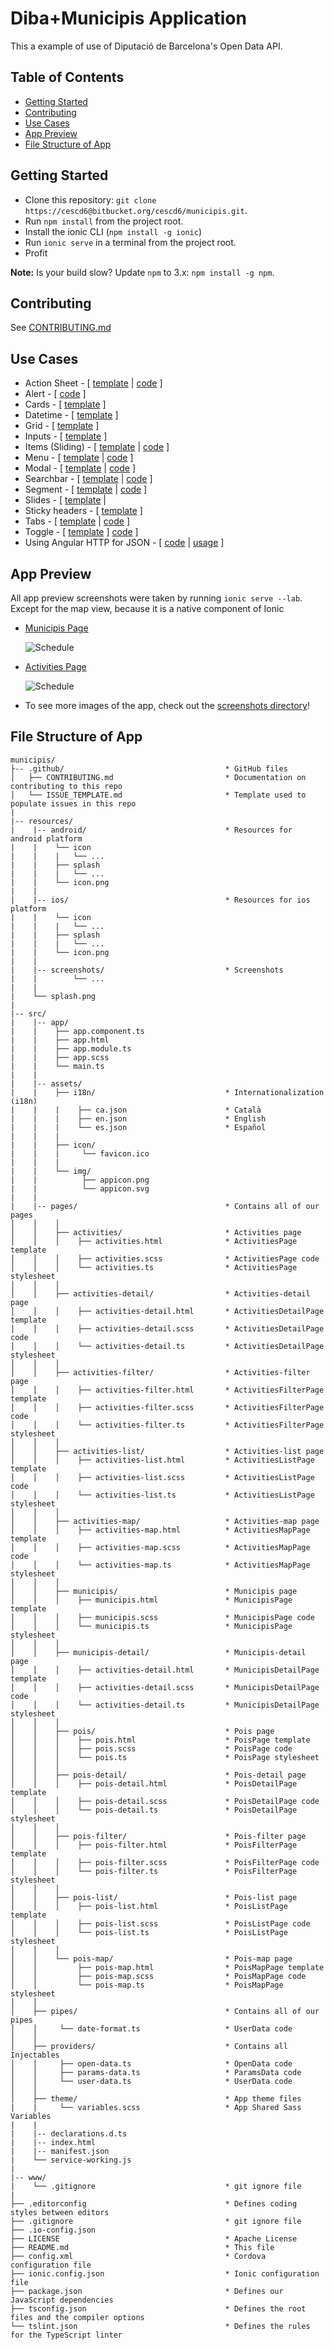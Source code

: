 # Diba+Municipis Application

This a example of use of Diputació de Barcelona's Open Data API.

## Table of Contents
 - [Getting Started](#getting-started)
 - [Contributing](#contributing)
 - [Use Cases](#use-cases)
 - [App Preview](#app-preview)
 - [File Structure of App](#file-structure-of-app)


## Getting Started

* Clone this repository: `git clone https://cescd6@bitbucket.org/cescd6/municipis.git`.
* Run `npm install` from the project root.
* Install the ionic CLI (`npm install -g ionic`)
* Run `ionic serve` in a terminal from the project root.
* Profit

**Note:** Is your build slow? Update `npm` to 3.x: `npm install -g npm`.


## Contributing
See [CONTRIBUTING.md](https://github.com/driftyco/ionic-conference-app/blob/master/.github/CONTRIBUTING.md)


## Use Cases

* Action Sheet - [ [template](https://github.com/driftyco/ionic-conference-app/blob/master/src/pages/speaker-list/speaker-list.html) | [code](https://github.com/driftyco/ionic-conference-app/blob/master/src/pages/speaker-list/speaker-list.ts) ]
* Alert - [ [code](https://github.com/driftyco/ionic-conference-app/blob/master/src/pages/schedule/schedule.ts) ]
* Cards - [ [template](https://github.com/driftyco/ionic-conference-app/blob/master/src/pages/speaker-list/speaker-list.html) ]
* Datetime - [ [template](https://github.com/driftyco/ionic-conference-app/blob/master/src/pages/about/about.html) ]
* Grid - [ [template](https://github.com/driftyco/ionic-conference-app/blob/master/src/pages/login/login.html) ]
* Inputs - [ [template](https://github.com/driftyco/ionic-conference-app/blob/master/src/pages/login/login.html) ]
* Items (Sliding) - [ [template](https://github.com/driftyco/ionic-conference-app/blob/master/src/pages/schedule/schedule.html) | [code](https://github.com/driftyco/ionic-conference-app/blob/master/src/pages/schedule/schedule.ts) ]
* Menu - [ [template](https://github.com/driftyco/ionic-conference-app/blob/master/src/app/app.template.html) |
[code](https://github.com/driftyco/ionic-conference-app/blob/master/src/app/app.component.ts) ]
* Modal - [ [template](https://github.com/driftyco/ionic-conference-app/blob/master/src/pages/schedule-filter/schedule-filter.html) | [code](https://github.com/driftyco/ionic-conference-app/blob/master/src/pages/schedule/schedule.ts) ]
* Searchbar - [ [template](https://github.com/driftyco/ionic-conference-app/blob/master/src/pages/schedule/schedule.html) | [code](https://github.com/driftyco/ionic-conference-app/blob/master/src/pages/schedule/schedule.ts) ]
* Segment - [ [template](https://github.com/driftyco/ionic-conference-app/blob/master/src/pages/schedule/schedule.html) | [code](https://github.com/driftyco/ionic-conference-app/blob/master/src/pages/schedule/schedule.ts) ]
* Slides - [ [template](https://github.com/driftyco/ionic-conference-app/blob/master/src/pages/tutorial/tutorial.html) |
* Sticky headers - [ [template](https://github.com/driftyco/ionic-conference-app/blob/master/src/pages/schedule/schedule.html) ]
* Tabs - [ [template](https://github.com/driftyco/ionic-conference-app/blob/master/src/pages/tabs/tabs.html) | [code](https://github.com/driftyco/ionic-conference-app/blob/master/src/pages/tabs/tabs.ts) ]
* Toggle - [ [template](https://github.com/driftyco/ionic-conference-app/blob/master/src/pages/schedule-filter/schedule-filter.html) ]
[code](https://github.com/driftyco/ionic-conference-app/blob/master/src/pages/tutorial/tutorial.ts) ]
* Using Angular HTTP for JSON - [ [code](https://github.com/driftyco/ionic-conference-app/blob/master/src/providers/conference-data.ts) | [usage](https://github.com/driftyco/ionic-conference-app/blob/master/src/pages/schedule/schedule.ts) ]


## App Preview

All app preview screenshots were taken by running `ionic serve --lab`. Except for the map view, because it is a native component of Ionic

- [Municipis Page](https://bitbucket.org/cescd6/municipis/src/c6fe6c9b33f857b06ba7fa207af6b9af593f47f1/src/pages/municipis/municipis.html?at=master&fileviewer=file-view-default)

  <img src="resources/screenshots/MunicipisPage.png" alt="Schedule">


- [Activities Page](https://bitbucket.org/cescd6/municipis/src/c6fe6c9b33f857b06ba7fa207af6b9af593f47f1/src/pages/activities-list/activities-list.html?at=master&fileviewer=file-view-default)

  <img src="resources/screenshots/ActivitiesListPage.png" alt="Schedule">


- To see more images of the app, check out the [screenshots directory](https://bitbucket.org/cescd6/municipis/src/c6fe6c9b33f857b06ba7fa207af6b9af593f47f1/resources/screenshots/?at=master)!


## File Structure of App

```
municipis/
├-- .github/                                    * GitHub files
│   ├── CONTRIBUTING.md                         * Documentation on contributing to this repo
│   └── ISSUE_TEMPLATE.md                       * Template used to populate issues in this repo
|
|-- resources/
|    |-- android/                               * Resources for android platform
|    |    └── icon
|    |    |   └── ...
|    |    ├── splash
|    |    |   └── ...
|    |    └── icon.png
|    |
|    |-- ios/                                   * Resources for ios platform
|    |    └── icon
|    |    |   └── ...
|    |    ├── splash
|    |    |   └── ...
|    |    └── icon.png
|    |
|    |-- screenshots/                           * Screenshots
|    |        └── ...
|    |
|    └── splash.png
|
|-- src/
|    |-- app/
|    |    ├── app.component.ts
|    |    ├── app.html
|    |    ├── app.module.ts
|    |    ├── app.scss
|    |    └── main.ts
|    |
|    |-- assets/
|    |    ├── i18n/                             * Internationalization (i18n)
|    |    |    ├── ca.json                      * Català
|    |    |    ├── en.json                      * English
|    |    |    └── es.json                      * Español
|    |    |
|    |    ├── icon/
|    |    |     └── favicon.ico
|    |    |
|    |    └── img/
|    |          ├── appicon.png
|    |          └── appicon.svg
|    |
|    |-- pages/                                 * Contains all of our pages
│    │    │
│    │    ├── activities/                       * Activities page
│    │    │    ├── activities.html              * ActivitiesPage template
│    │    │    ├── activities.scss              * ActivitiesPage code
│    │    │    └── activities.ts                * ActivitiesPage stylesheet
│    │    │
│    │    ├── activities-detail/                * Activities-detail page
│    │    │    ├── activities-detail.html       * ActivitiesDetailPage template
│    │    │    ├── activities-detail.scss       * ActivitiesDetailPage code
│    │    │    └── activities-detail.ts         * ActivitiesDetailPage stylesheet
│    │    │
│    │    ├── activities-filter/                * Activities-filter page
│    │    │    ├── activities-filter.html       * ActivitiesFilterPage template
│    │    │    ├── activities-filter.scss       * ActivitiesFilterPage code
│    │    │    └── activities-filter.ts         * ActivitiesFilterPage stylesheet
│    │    │
│    │    ├── activities-list/                  * Activities-list page
│    │    │    ├── activities-list.html         * ActivitiesListPage template
│    │    │    ├── activities-list.scss         * ActivitiesListPage code
│    │    │    └── activities-list.ts           * ActivitiesListPage stylesheet
│    │    │
│    │    ├── activities-map/                   * Activities-map page
│    │    │    ├── activities-map.html          * ActivitiesMapPage template
│    │    │    ├── activities-map.scss          * ActivitiesMapPage code
│    │    │    └── activities-map.ts            * ActivitiesMapPage stylesheet
│    │    │
│    │    ├── municipis/                        * Municipis page
│    │    │    ├── municipis.html               * MunicipisPage template
│    │    │    ├── municipis.scss               * MunicipisPage code
│    │    │    └── municipis.ts                 * MunicipisPage stylesheet
│    │    │
│    │    ├── municipis-detail/                 * Municipis-detail page
│    │    │    ├── activities-detail.html       * MunicipisDetailPage template
│    │    │    ├── activities-detail.scss       * MunicipisDetailPage code
│    │    │    └── activities-detail.ts         * MunicipisDetailPage stylesheet
│    │    │
│    │    ├── pois/                             * Pois page
│    │    │    ├── pois.html                    * PoisPage template
│    │    │    ├── pois.scss                    * PoisPage code
│    │    │    └── pois.ts                      * PoisPage stylesheet
│    │    │
│    │    ├── pois-detail/                      * Pois-detail page
│    │    │    ├── pois-detail.html             * PoisDetailPage template
│    │    │    ├── pois-detail.scss             * PoisDetailPage code
│    │    │    └── pois-detail.ts               * PoisDetailPage stylesheet
│    │    │
│    │    ├── pois-filter/                      * Pois-filter page
│    │    │    ├── pois-filter.html             * PoisFilterPage template
│    │    │    ├── pois-filter.scss             * PoisFilterPage code
│    │    │    └── pois-filter.ts               * PoisFilterPage stylesheet
│    │    │
│    │    ├── pois-list/                        * Pois-list page
│    │    │    ├── pois-list.html               * PoisListPage template
│    │    │    ├── pois-list.scss               * PoisListPage code
│    │    │    └── pois-list.ts                 * PoisListPage stylesheet
│    │    │
│    │    └── pois-map/                         * Pois-map page
│    │         ├── pois-map.html                * PoisMapPage template
│    │         ├── pois-map.scss                * PoisMapPage code
│    │         └── pois-map.ts                  * PoisMapPage stylesheet
│    │  
│    ├── pipes/                                 * Contains all of our pipes
│    │     └── date-format.ts                   * UserData code
│    │
│    ├── providers/                             * Contains all Injectables
│    │     ├── open-data.ts                     * OpenData code
│    │     ├── params-data.ts                   * ParamsData code
│    │     └── user-data.ts                     * UserData code
│    │
│    ├── theme/                                 * App theme files
|    |     └── variables.scss                   * App Shared Sass Variables
|    |
|    |-- declarations.d.ts                       
|    |-- index.html                              
|    |-- manifest.json                           
|    └── service-working.js                     
|
|-- www/
|    └── .gitignore                             * git ignore file
|
├── .editorconfig                               * Defines coding styles between editors
├── .gitignore                                  * git ignore file
├── .io-config.json                             
├── LICENSE                                     * Apache License
├── README.md                                   * This file
├── config.xml                                  * Cordova configuration file
├── ionic.config.json                           * Ionic configuration file
├── package.json                                * Defines our JavaScript dependencies
├── tsconfig.json                               * Defines the root files and the compiler options
└── tslint.json                                 * Defines the rules for the TypeScript linter
```
